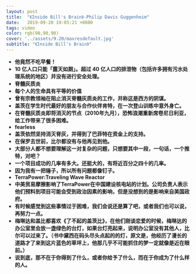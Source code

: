 ```yaml
---
layout: post
title:  "《Inside Bill's Brain》-Philip Davis Guggenheim"
date:   2019-09-20 19:05:21 +0800
tags: video
color: rgb(90,90,90)
cover: '../assets/9.20/maxresdefault.jpg'
subtitle: "《Inside Bill's Brain》"
---
```


- **他竟然不吃早餐！**
- **10 亿人口只能「露天如厕」。超过 40 亿人口的排泄物（包括许多拥有污水处理系统的地区）并没有进行安全处理。**
- **脊髓灰质炎**
- **每个人的生命具有平等的价值**
- **曾有宗教领袖在阻止消灭脊髓灰质炎的工作，并称这是西方的阴谋。**
- **盖茨在学生时代最好的朋友与合作伙伴肯特，在一次登山训练中意外身亡。**
- **在脊髓灰质炎即将消灭的节点（2010年九月），恐怖浪潮重新席卷尼日利亚，给工作带来了很多困难。**
- **fearless**
- **盖茨依然坚持消灭脊灰，并得到了巴菲特在资金上的支持。**
- **在保罗去世前，比尔都没有与他再见到他。**
- **大部分人都不想要理解这一对复杂的问题，只想要其中一段，一句话，一个推特，对吧？**
- **一个项目成功的几率有多大。还挺大的，有将近百分之四十的几率。**
- **因为我有一把锤子，所以所有问题都像钉子。**
- **TerraPower:Traveling Wave Reactor**
- **中美贸易摩擦影响了TerraPower在中国建设核电站的计划。公司负责人表示他们预料到项目可能会受到政治因素的影响，但是没想到的是影响来自美国政府。**
- **有时候感觉到这些事情过于困难，我们会说还是算了吧，或者我们也可以说，再努力一点。**
- **梅琳达和盖比都喜欢《了不起的盖茨比》，在他们刚谈恋爱的时候，梅琳达的办公室里会放一盏绿色的台灯，如果台灯亮起来，说明办公室没有其他人，比尔可以过来了。（书中黛西在码头尽头点起的的灯，原文是，他经历了漫长的道路才了来到这片蓝色的草坪上，他那几乎不可能抓住的梦一定就像是近在眼前。）**
- **说到底，那不在于你得到了什么，或者你给予了什么，而在于你成为了什么样的人。**
